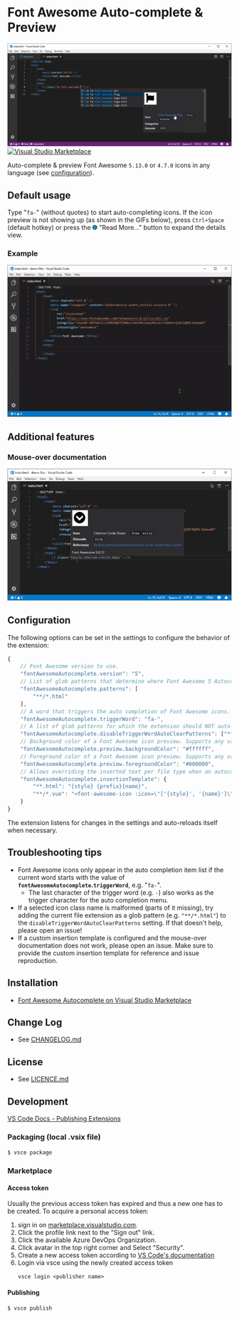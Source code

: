 # Font Awesome Auto-complete & Preview

![](image/promo-01.png)
[![Visual Studio Marketplace](https://img.shields.io/vscode-marketplace/v/Janne252.fontawesome-autocomplete.svg)](https://marketplace.visualstudio.com/items?itemName=Janne252.fontawesome-autocomplete)

Auto-complete & preview Font Awesome `5.13.0` or `4.7.0` icons in any language (see [configuration](#configuration)).

## Default usage
Type "`fa-`" (without quotes) to start auto-completing icons. If the icon preview is not showing up (as shown in the GIFs below), press `Ctrl+Space` (default hotkey) or press the ![](image/vscode-gui-read-more.png) "Read More..." button to expand the details view.

### Example
![](video/demo-autocomplete.gif)

## Additional features

### Mouse-over documentation
![](image/demo-hover.png)

## Configuration
The following options can be set in the settings to configure the behavior of the extension:
```javascript
{
    // Font Awesome version to use.
    "fontAwesomeAutocomplete.version": "5",
    // List of glob patterns that determine where Font Awesome 5 Autocomplete will provide suggestions.
    "fontAwesomeAutocomplete.patterns": [
        "**/*.html"
    ],
    // A word that triggers the auto completion of Font Awesome icons. Last character of the trigger word is also the trigger character for auto completion menu.
    "fontAwesomeAutocomplete.triggerWord": "fa-",
    // A list of glob patterns for which the extension should NOT auto-remove the trigger word when a font class name is inserted from the auto completion list.
    "fontAwesomeAutocomplete.disableTriggerWordAutoClearPatterns": ["**/*.html"],
    // Background color of a Font Awesome icon preview. Supports any valid CSS color.
    "fontAwesomeAutocomplete.preview.backgroundColor": "#ffffff",
    // Foreground color of a Font Awesome icon preview. Supports any valid CSS color.
    "fontAwesomeAutocomplete.preview.foregroundColor": "#000000",
    // Allows overriding the inserted text per file type when an autocompletion item is selected. Available template placeholders are {style}, {name}, and {prefix}.
    "fontAwesomeAutocomplete.insertionTemplate": {
        "**.html": "{style} {prefix}{name}",
        "**/*.vue": "<font-awesome-icon :icon=\"['{style}', '{name}']\" />"
    }
}
```
The extension listens for changes in the settings and auto-reloads itself when necessary. 

## Troubleshooting tips
- Font Awesome icons only appear in the auto completion item list if the current word starts with the value of **`fontAwesomeAutocomplete`.`triggerWord`**, e.g. "`fa-`".
   - The last character of the trigger word (e.g. `-`) also works as the trigger character for the auto completion menu.
- If a selected icon class name is malformed (parts of it missing), try adding the current file extension as a glob pattern (e.g. `"**/*.html"`) to the `disableTriggerWordAutoClearPatterns` setting. If that doesn't help, please open an issue!
- If a custom insertion template is configured and the mouse-over documentation does not work, please open an issue. Make sure to provide the custom insertion template for reference and issue reproduction.

## Installation
 - [Font Awesome Autocomplete on Visual Studio Marketplace](https://marketplace.visualstudio.com/items?itemName=Janne252.fontawesome-autocomplete)

## Change Log
 - See [CHANGELOG.md](CHANGELOG.md)

## License
 - See [LICENCE.md](LICENCE.md)
 
## Development
[VS Code Docs - Publishing Extensions](https://code.visualstudio.com/docs/extensions/publish-extension)
### Packaging (local .vsix file)
```bash
$ vsce package
```

### Marketplace

#### Access token

Usually the previous access token has expired and thus a new one has to be created.
To acquire a personal access token:
1. sign in on [marketplace.visualstudio.com](https://marketplace.visualstudio.com). 
1. Click the profile link next to the "Sign out" link.
1. Click the available Azure DevOps Organization.
1. Click avatar in the top right corner and Select "Security".
1. Create a new access token according to [VS Code's documentation](https://code.visualstudio.com/api/working-with-extensions/publishing-extension#get-a-personal-access-token)
1. Login via vsce using the newly created access token
    ```
    vsce login <publisher name>
    ```

#### Publishing

```bash
$ vsce publish
```
